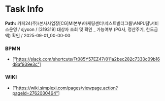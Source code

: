 # Task Info

**Path:** 카페24(주)\본사사업장\[CG]MI본부\마케팅센터\넥스트빌더그룹\ANPL팀\서비스운영 / sjyoon / [319319] 대상자 조회 및 확인 _ 가능여부 (PG사, 정산주기, 한도금액) 확인 / 2025-09-01_00-00-00

### BPMN
- ["https://slack.com/shortcuts/Ft085Y57EZ47/011a2bec282c7333c09b16d8af939e3c"]

### WIKI
- ["https://wiki.simplexi.com/pages/viewpage.action?pageId=2762030464"]

